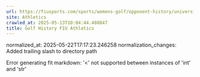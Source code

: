 ```yaml
---
url: https://fiusports.com/sports/womens-golf/opponent-history/university-of-florida/176/
site: Athletics
crawled_at: 2025-05-13T10:04:44.408847
title: Golf History FIU Athletics
---
```

normalized_at: 2025-05-22T17:17:23.246258
normalization_changes: Added trailing slash to directory path

Error generating fit markdown: '<' not supported between instances of 'int' and 'str'